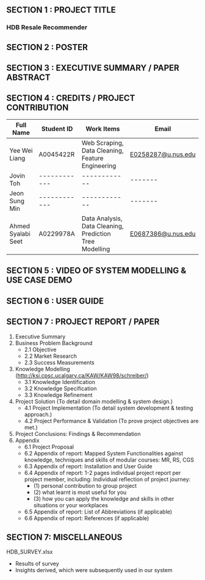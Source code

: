 ## SECTION 1 : PROJECT TITLE
### HDB Resale Recommender

## SECTION 2 : POSTER

## SECTION 3 : EXECUTIVE SUMMARY / PAPER ABSTRACT

## SECTION 4 : CREDITS / PROJECT CONTRIBUTION

| Full Name | Student ID | Work Items | Email |
|-----------|------------|------------|-------|
|Yee Wei Liang|A0045422R|Web Scraping, Data Cleaning, Feature Engineering |E0258287@u.nus.edu|
|Jovin Toh|------------|------------|-------|
|Jeon Sung Min|------------|------------|-------|
|Ahmed Syalabi Seet|A0229978A|Data Analysis, Data Cleaning, Prediction Tree Modelling|E0687386@u.nus.edu|

## SECTION 5 : VIDEO OF SYSTEM MODELLING & USE CASE DEMO

## SECTION 6 : USER GUIDE

## SECTION 7 : PROJECT REPORT / PAPER

1. Executive Summary
2. Business Problem Background
    - 2.1 Objective
    - 2.2 Market Research
    - 2.3 Success Measurements
3. Knowledge Modelling (http://ksi.cpsc.ucalgary.ca/KAW/KAW98/schreiber/)
    - 3.1 Knowledge Identification
    - 3.2 Knowledge Specification
    - 3.3 Knowledge Refinement
4. Project Solution (To detail domain modelling & system design.)
    - 4.1 Project Implementation (To detail system development & testing approach.)
    - 4.2 Project Performance & Validation (To prove project objectives are met.)
5. Project Conclusions: Findings & Recommendation
6. Appendix 
    - 6.1 Project Proposal
    - 6.2 Appendix of report: Mapped System Functionalities against knowledge, techniques and skills of modular courses: MR, RS, CGS
    - 6.3 Appendix of report: Installation and User Guide
    - 6.4 Appendix of report: 1-2 pages individual project report per project member, including: Individual reflection of project journey:
      - (1) personal contribution to group project 
      - (2) what learnt is most useful for you 
      - (3) how you can apply the knowledge and skills in other situations or your workplaces
    - 6.5 Appendix of report: List of Abbreviations (if applicable)
    - 6.6 Appendix of report: References (if applicable)

## SECTION 7: MISCELLANEOUS

HDB_SURVEY.xlsx

- Results of survey
- Insights derived, which were subsequently used in our system

